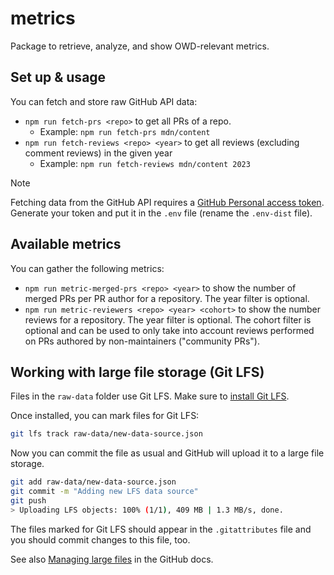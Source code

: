 # metrics

Package to retrieve, analyze, and show OWD-relevant metrics.

## Set up & usage

You can fetch and store raw GitHub API data:

- `npm run fetch-prs <repo>` to get all PRs of a repo.
  - Example: `npm run fetch-prs mdn/content`
- `npm run fetch-reviews <repo> <year>` to get all reviews (excluding comment reviews) in the given year
  - Example: `npm run fetch-reviews mdn/content 2023`

> [!NOTE]
> Fetching data from the GitHub API requires a [GitHub Personal access token](https://github.com/settings/tokens). Generate your token and put it in the `.env` file (rename the `.env-dist` file).

## Available metrics

You can gather the following metrics:

- `npm run metric-merged-prs <repo> <year>` to show the number of merged PRs per PR author for a repository. The year filter is optional.
- `npm run metric-reviewers <repo> <year> <cohort>` to show the number reviews for a repository. The year filter is optional. The cohort filter is optional and can be used to only take into account reviews performed on PRs authored by non-maintainers ("community PRs").

## Working with large file storage (Git LFS)

Files in the `raw-data` folder use Git LFS. Make sure to [install Git LFS](https://docs.github.com/en/repositories/working-with-files/managing-large-files/installing-git-large-file-storage).

Once installed, you can mark files for Git LFS:

```bash
git lfs track raw-data/new-data-source.json
```

Now you can commit the file as usual and GitHub will upload it to a large file storage.

```bash
git add raw-data/new-data-source.json
git commit -m "Adding new LFS data source"
git push 
> Uploading LFS objects: 100% (1/1), 409 MB | 1.3 MB/s, done. 
```

The files marked for Git LFS should appear in the `.gitattributes` file and you should commit changes to this file, too.

See also [Managing large files](https://docs.github.com/en/repositories/working-with-files/managing-large-files) in the GitHub docs.
